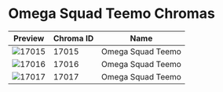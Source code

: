 # Omega Squad Teemo Chromas



| Preview | Chroma ID | Name |
|---------|-----------|------|
| ![17015](https://raw.communitydragon.org/latest/plugins/rcp-be-lol-game-data/global/default/v1/champion-chroma-images/17/17015.png) | 17015 | Omega Squad Teemo |
| ![17016](https://raw.communitydragon.org/latest/plugins/rcp-be-lol-game-data/global/default/v1/champion-chroma-images/17/17016.png) | 17016 | Omega Squad Teemo |
| ![17017](https://raw.communitydragon.org/latest/plugins/rcp-be-lol-game-data/global/default/v1/champion-chroma-images/17/17017.png) | 17017 | Omega Squad Teemo |